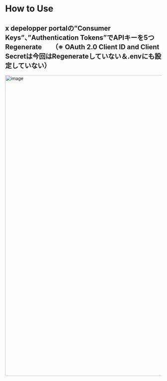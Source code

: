 # How to Use
## x depelopper portalの”Consumer Keys”、”Authentication Tokens”でAPIキーを5つRegenerate　　（※ OAuth 2.0 Client ID and Client Secretは今回はRegenerateしていない＆.envにも設定していない）
<img width="968" alt="image" src="https://github.com/user-attachments/assets/a8c94b92-0b52-4153-8688-e571c477fa7b">

